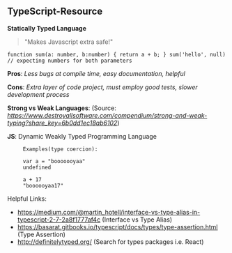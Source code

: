 ## TypeScript-Resource

**Statically Typed Language**

>"Makes Javascript extra safe!"

``
function sum(a: number, b:number) {
    return a + b;
}
sum('hello', null) // expecting numbers for both parameters
``


**Pros**: *Less bugs at compile time, easy documentation, helpful*

**Cons**: *Extra layer of code project, must employ good tests, slower development process*


**Strong vs Weak Languages**:
(Source: *https://www.destroyallsoftware.com/compendium/strong-and-weak-typing?share_key=6b0dd1ec18ab6102*)

**JS**: Dynamic Weakly Typed Programming Language


         Examples(type coercion):

         var a = "booooooyaa"
         undefined

         a + 17
         "boooooyaa17"

Helpful Links:

- https://medium.com/@martin_hotell/interface-vs-type-alias-in-typescript-2-7-2a8f1777af4c (Interface vs Type Alias)
- https://basarat.gitbooks.io/typescript/docs/types/type-assertion.html (Type Assertion)
- http://definitelytyped.org/ (Search for types packages i.e. React)
